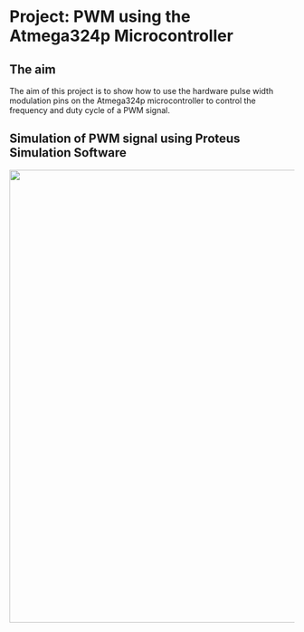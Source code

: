 # Project: PWM using the Atmega324p Microcontroller

## The aim
The aim of this project is to show how to use the hardware pulse width modulation pins on the Atmega324p microcontroller to control the frequency and duty cycle of a PWM signal.

## Simulation of PWM signal using Proteus Simulation Software
<img src="https://github.com/user-attachments/assets/43328bb0-a352-469f-82c5-996ac3dd78e0" width="800">

